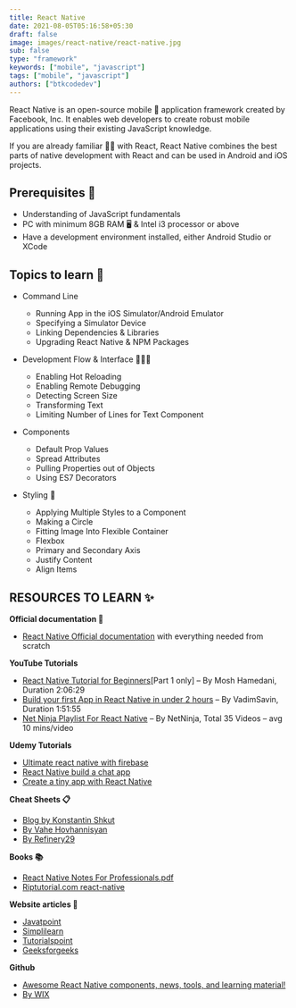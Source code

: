 ```yaml
---
title: React Native
date: 2021-08-05T05:16:58+05:30
draft: false
image: images/react-native/react-native.jpg
sub: false
type: "framework"
keywords: ["mobile", "javascript"]
tags: ["mobile", "javascript"]
authors: ["btkcodedev"]
---
```


React Native is an open-source mobile 📱 application framework created by Facebook, Inc. It enables web developers to create robust mobile applications using their existing JavaScript knowledge.

If you are already familiar 💪🏻 with React, React Native combines the best parts of native development with React and can be used in Android and iOS projects.

## Prerequisites 💎

- Understanding of JavaScript fundamentals
- PC with minimum 8GB RAM 🖥️ & Intel i3 processor or above
- Have a development environment installed, either Android Studio or XCode

## Topics to learn 🌟

- Command Line

  - Running App in the iOS Simulator/Android Emulator
  - Specifying a Simulator Device
  - Linking Dependencies & Libraries
  - Upgrading React Native & NPM Packages

- Development Flow & Interface 👨🏻‍💻

  - Enabling Hot Reloading
  - Enabling Remote Debugging
  - Detecting Screen Size
  - Transforming Text
  - Limiting Number of Lines for Text Component

- Components

  - Default Prop Values
  - Spread Attributes
  - Pulling Properties out of Objects
  - Using ES7 Decorators

- Styling 🎨
  - Applying Multiple Styles to a Component
  - Making a Circle
  - Fitting Image Into Flexible Container
  - Flexbox
  - Primary and Secondary Axis
  - Justify Content
  - Align Items

## RESOURCES TO LEARN ✨

**Official documentation 📜**

- [React Native Official documentation](https://reactnative.dev/docs/getting-started) with everything needed from scratch

**YouTube Tutorials**

- [React Native Tutorial for Beginners](https://www.youtube.com/watch?v=0-S5a0eXPoc)[Part 1 only] – By Mosh Hamedani, Duration 2:06:29
- [Build your first App in React Native in under 2 hours](https://www.youtube.com/watch?v=iQ_0Fd_N3Mk&ab_channel=VadimSavin) – By VadimSavin, Duration 1:51:55
- [Net Ninja Playlist For React Native](https://www.youtube.com/playlist?list=PL4cUxeGkcC9ixPU-QkScoRBVxtPPzVjrQ) – By NetNinja, Total 35 Videos – avg 10 mins/video

**Udemy Tutorials**

- [Ultimate react native with firebase](https://www.udemy.com/course/ultimate-react-native-with-firebase/)
- [React Native build a chat app](https://www.udemy.com/course/learn-react-native-by-building-a-chat-app/)
- [Create a tiny app with React Native](https://www.udemy.com/course/create-a-tiny-app-with-react-native/)

**Cheat Sheets 📋**

- [Blog by Konstantin Shkut](https://rationalappdev.com/react-native-cheat-sheet/#running-app-in-the-android-simulator)
- [By Vahe Hovhannisyan](https://github.com/vhpoet/react-native-styling-cheat-sheet)
- [By Refinery29](https://github.com/refinery29/react-native-cheat-sheet)

**Books 📚**

- [React Native Notes For Professionals.pdf](https://books.goalkicker.com/ReactNativeBook/ReactNativeNotesForProfessionals.pdf)
- [Riptutorial.com react-native](https://riptutorial.com/Download/react-native.pdf)

**Website articles 📝**

- [Javatpoint](https://www.javatpoint.com/react-native-tutorial)
- [Simplilearn](https://www.simplilearn.com/react-native-tutorial-article)
- [Tutorialspoint](https://www.tutorialspoint.com/react_native/index.htm)
- [Geeksforgeeks](https://www.geeksforgeeks.org/introduction-react-native/)

**Github**

- [Awesome React Native components, news, tools, and learning material!](https://github.com/jondot/awesome-react-native)
- [By WIX ](https://github.com/wix/react-native-crash-course)
